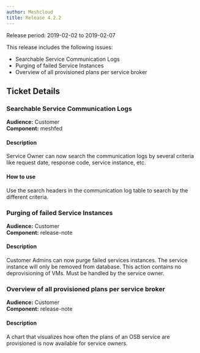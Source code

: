```yaml
---
author: Meshcloud
title: Release 4.2.2
---
```


Release period: 2019-02-02 to 2019-02-07

This release includes the following issues:
* Searchable Service Communication Logs
* Purging of failed Service Instances
* Overview of all provisioned plans per service broker
<!--truncate-->

## Ticket Details
### Searchable Service Communication Logs
**Audience:** Customer<br>**Component:** meshfed


#### Description
Service Owner can now search the communication logs by several criteria like request date, response code, service instance, etc.

#### How to use
Use the search headers in the communication log table to search by the different criteria.

### Purging of failed Service Instances
**Audience:** Customer<br>**Component:** release-note


#### Description
Customer Admins can now purge failed services instances. The service instance will only be removed from database. This action contains no deprovisioning of VMs. Must be handled by the service owner.

### Overview of all provisioned plans per service broker
**Audience:** Customer<br>**Component:** release-note


#### Description
A chart that visualizes how often the plans of an OSB service are provisioned is now available for service owners.

